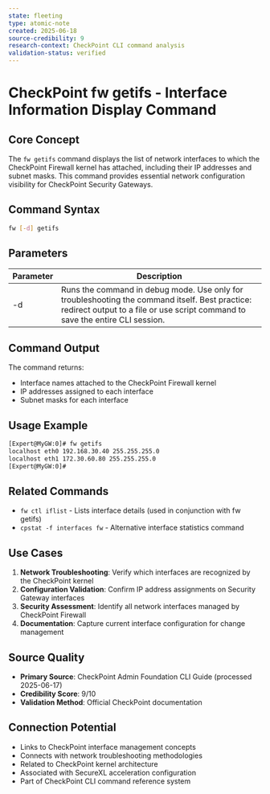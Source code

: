 ```yaml
---
state: fleeting
type: atomic-note
created: 2025-06-18
source-credibility: 9
research-context: CheckPoint CLI command analysis
validation-status: verified
---
```


# CheckPoint fw getifs - Interface Information Display Command

## Core Concept

The `fw getifs` command displays the list of network interfaces to which the CheckPoint Firewall kernel has attached, including their IP addresses and subnet masks. This command provides essential network configuration visibility for CheckPoint Security Gateways.

## Command Syntax

```bash
fw [-d] getifs
```

## Parameters

| Parameter | Description |
|-----------|-------------|
| -d | Runs the command in debug mode. Use only for troubleshooting the command itself. Best practice: redirect output to a file or use script command to save the entire CLI session. |

## Command Output

The command returns:
- Interface names attached to the CheckPoint Firewall kernel
- IP addresses assigned to each interface
- Subnet masks for each interface

## Usage Example

```bash
[Expert@MyGW:0]# fw getifs
localhost eth0 192.168.30.40 255.255.255.0
localhost eth1 172.30.60.80 255.255.255.0
[Expert@MyGW:0]#
```

## Related Commands

- `fw ctl iflist` - Lists interface details (used in conjunction with fw getifs)
- `cpstat -f interfaces fw` - Alternative interface statistics command

## Use Cases

1. **Network Troubleshooting**: Verify which interfaces are recognized by the CheckPoint kernel
2. **Configuration Validation**: Confirm IP address assignments on Security Gateway interfaces
3. **Security Assessment**: Identify all network interfaces managed by CheckPoint Firewall
4. **Documentation**: Capture current interface configuration for change management

## Source Quality

- **Primary Source**: CheckPoint Admin Foundation CLI Guide (processed 2025-06-17)
- **Credibility Score**: 9/10
- **Validation Method**: Official CheckPoint documentation

## Connection Potential

- Links to CheckPoint interface management concepts
- Connects with network troubleshooting methodologies
- Related to CheckPoint kernel architecture
- Associated with SecureXL acceleration configuration
- Part of CheckPoint CLI command reference system